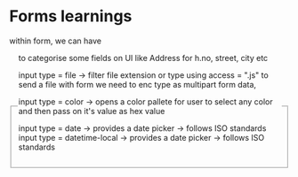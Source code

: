 # Forms learnings

within form, we can have <fieldset> <legend> to categorise some fields on UI
like Address for h.no, street, city etc

input type = file -> filter file extension or type using access = ".js"
to send a file with form we need to enc type as multipart form data, 
  
input type = color -> opens a color pallete for user to select any color and then pass on it's value as hex value

input type = date -> provides a date picker -> follows ISO standards
input type = datetime-local -> provides a date picker -> follows ISO standards
